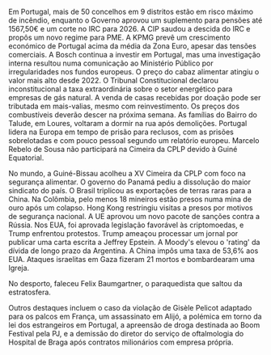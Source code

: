 Em Portugal, mais de 50 concelhos em 9 distritos estão em risco máximo de incêndio, enquanto o Governo aprovou um suplemento para pensões até 1567,50€ e um corte no IRC para 2026. A CIP saudou a descida do IRC e propôs um novo regime para PME. A KPMG prevê um crescimento económico de Portugal acima da média da Zona Euro, apesar das tensões comerciais. A Bosch continua a investir em Portugal, mas uma investigação interna resultou numa comunicação ao Ministério Público por irregularidades nos fundos europeus. O preço do cabaz alimentar atingiu o valor mais alto desde 2022. O Tribunal Constitucional declarou inconstitucional a taxa extraordinária sobre o setor energético para empresas de gás natural. A venda de casas recebidas por doação pode ser tributada em mais-valias, mesmo com reinvestimento. Os preços dos combustíveis deverão descer na próxima semana. As famílias do Bairro do Talude, em Loures, voltaram a dormir na rua após demolições. Portugal lidera na Europa em tempo de prisão para reclusos, com as prisões sobrelotadas e com pouco pessoal segundo um relatório europeu. Marcelo Rebelo de Sousa não participará na Cimeira da CPLP devido à Guiné Equatorial.

No mundo, a Guiné-Bissau acolheu a XV Cimeira da CPLP com foco na segurança alimentar. O governo do Panamá pediu a dissolução do maior sindicato do país. O Brasil triplicou as exportações de terras raras para a China. Na Colômbia, pelo menos 18 mineiros estão presos numa mina de ouro após um colapso. Hong Kong restringiu visitas a presos por motivos de segurança nacional. A UE aprovou um novo pacote de sanções contra a Rússia. Nos EUA, foi aprovada legislação favorável às criptomoedas, e Trump enfrentou protestos. Trump ameaçou processar um jornal por publicar uma carta escrita a Jeffrey Epstein. A Moody's elevou o 'rating' da dívida de longo prazo da Argentina. A China impôs uma taxa de 53,6% aos EUA. Ataques israelitas em Gaza fizeram 21 mortos e bombardearam uma Igreja.

No desporto, faleceu Felix Baumgartner, o paraquedista que saltou da estratosfera.

Outros destaques incluem o caso da violação de Gisèle Pelicot adaptado para os palcos em França, um assassinato em Alijó, a polémica em torno da lei dos estrangeiros em Portugal, a apreensão de droga destinada ao Boom Festival pela PJ, e a demissão do diretor do serviço de oftalmologia do Hospital de Braga após contratos milionários com empresa própria.